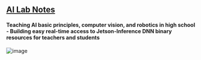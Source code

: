 ## <u>AI Lab Notes</u>

#### Teaching AI basic principles, computer vision, and robotics in high school - Building easy real-time access to Jetson-Inference DNN binary resources for teachers and students


![image](https://github.com/rtrelease/Jetson-Symbolics-Neuromorphics/assets/71346897/52205d8e-4200-400a-adce-a5c280f8c1ce)
